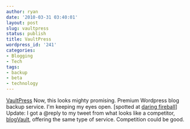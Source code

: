 ```yaml
---
author: ryan
date: '2010-03-31 03:40:01'
layout: post
slug: vaultpress
status: publish
title: VaultPress
wordpress_id: '241'
categories:
- Blogging
- Tech
tags:
- backup
- beta
- technology
---
```


[VaultPress](http://vaultpress.com/) Now, this looks mighty promising.
Premium Wordpress blog backup service. I'm keeping my eyes open.
[spotted at [daring fireball](http://daringfireball.net/)] Update: I got
a @reply to my tweet from what looks like a competitor,
[blogVault](http://blogvault.net/), offering the same type of service.
Competition could be good.
